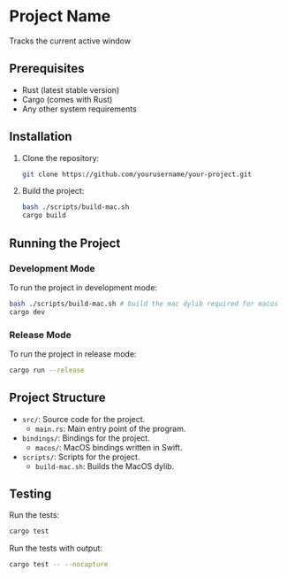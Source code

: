 # Project Name
Tracks the current active window

## Prerequisites

- Rust (latest stable version)
- Cargo (comes with Rust)
- Any other system requirements

## Installation

1. Clone the repository:
   ```bash
   git clone https://github.com/yourusername/your-project.git
   ```

2. Build the project:
   ```bash
   bash ./scripts/build-mac.sh
   cargo build
   ```

## Running the Project

### Development Mode

To run the project in development mode:
   ```bash
   bash ./scripts/build-mac.sh # build the mac dylib required for macos
   cargo dev
   ```

### Release Mode

To run the project in release mode:
   ```bash
   cargo run --release
   ```
## Project Structure

- `src/`: Source code for the project.
  - `main.rs`: Main entry point of the program.
- `bindings/`: Bindings for the project.
  - `macos/`: MacOS bindings written in Swift.
- `scripts/`: Scripts for the project.
  - `build-mac.sh`: Builds the MacOS dylib.

## Testing

Run the tests:
   ```bash
   cargo test
   ```
Run the tests with output:
   ```bash
   cargo test -- --nocapture
   ```  



